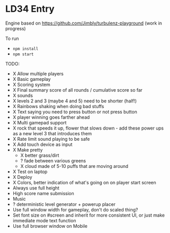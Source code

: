 LD34 Entry
============================

Engine based on https://github.com/Jimbly/turbulenz-playground (work in progress)

To run
* `npm install`
* `npm start`

TODO:
* X Allow multiple players
* X Basic gameplay
* X Scoring system
* X Final summary score of all rounds / cumulative score so far
* X sounds
* X levels 2 and 3 (maybe 4 and 5) need to be shorter (half!)
* X Rainbows shaking when doing bad stuffs
* X Text saying you need to press button or not press button
* X player winning goes farther ahead
* X Multi gamepad support
* X rock that speeds it up, flower that slows down - add these power ups as a new level 3 that introduces them
* X Rate limit sound playing to be safe
* X Add touch device as input
* X Make pretty
  * X better grass/dirt
  * ? fade between various greens
  * X cloud made of 5-10 puffs that are moving around
* X Test on laptop
* X Deploy
* X Colors, better indication of what's going on on player start screen
* Always use full height
* High score name submission
* Music
* ? deterministic level generator + powerup placer
* Use full window width for gameplay, don't do scaled thing?
* Set font size on #screen and inherit for more consistent UI, or just make immediate mode text function
* Use full browser window on Mobile
